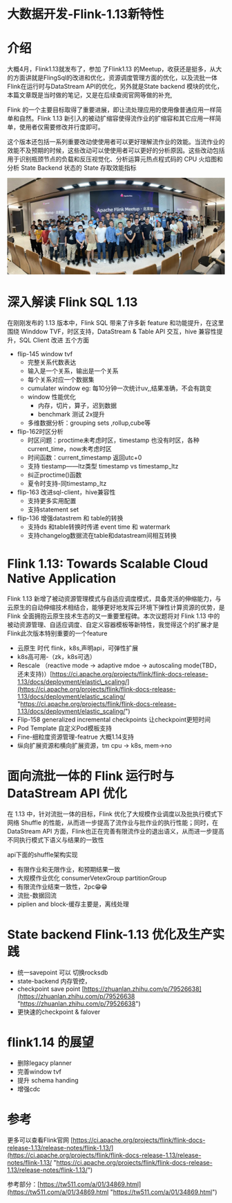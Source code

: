 # 大数据开发-Flink-1.13新特性

# 介绍

大概4月，Flink1.13就发布了，参加 了Flink1.13 的Meetup，收获还是挺多，从大的方面讲就是FlingSql的改进和优化，资源调度管理方面的优化，以及流批一体Flink在运行时与DataStream API的优化，另外就是State backend 模块的优化，本篇文章既是当时做的笔记，又是在后续查阅官网等做的补充,

Flink 的一个主要目标取得了重要进展，即让流处理应用的使用像普通应用一样简单和自然。Flink 1.13 新引入的被动扩缩容使得流作业的扩缩容和其它应用一样简单，使用者仅需要修改并行度即可。

这个版本还包括一系列重要改动使使用者可以更好理解流作业的效能。当流作业的效能不及预期的时候，这些改动可以使使用者可以更好的分析原因。这些改动包括用于识别瓶颈节点的负载和反压视觉化、分析运算元热点程式码的 CPU 火焰图和分析 State Backend 状态的 State 存取效能指标

![](image/image_Fy1uqjD6cQ.png)

# 深入解读 Flink SQL 1.13

在刚刚发布的 1.13 版本中，Flink SQL 带来了许多新 feature 和功能提升，在这里围绕 Winddow TVF，时区支持，DataStream & Table API 交互，hive 兼容性提升，SQL Client 改进 五个方面

-   flip-145 window tvf
    -   完整关系代数表达
    -   输入是一个关系，输出是一个关系
    -   每个关系对应一个数据集
    -   cumulater window eg: 每10分钟一次统计uv,,结果准确，不会有跳变
    -   window 性能优化
        -   内存，切片，算子，迟到数据
        -   benchmark 测试 2x提升
    -   多维数据分析：grouping sets ,rollup,cube等
-   flip-162时区分析
    -   时区问题：proctime未考虑时区，timestamp 也没有时区，各种current\_time，now未考虑时区
    -   时间函数：current\_timestamp 返回utc+0
    -   支持 tiestamp——ltz类型 timestamp vs timestamp\_ltz
    -   纠正proctime()函数
    -   夏令时支持-同timestamp\_ltz
-   flip-163 改进sql-client，hive兼容性
    -   支持更多实用配置
    -   支持statement set&#x20;
-   flip-136 增强datastrem 和 table的转换
    -   支持ds 和table转换时传递 event time 和 watermark
    -   支持changelog数据流在table和datastream间相互转换

# Flink 1.13: Towards Scalable Cloud Native Application

Flink 1.13 新增了被动资源管理模式与自适应调度模式，具备灵活的伸缩能力，与云原生的自动伸缩技术相结合，能够更好地发挥云环境下弹性计算资源的优势，是 Flink 全面拥抱云原生技术生态的又一重要里程碑。本次议题将对 Flink 1.13 中的被动资源管理、自适应调度、自定义容器模板等新特性，我觉得这个的扩展才是Flink此次版本特别重要的一个feature

-   云原生 时代 flink，k8s,声明api，可弹性扩展
-   k8s高可用-（zk，k8s可选）
-   Rescale （reactive mode → adaptive mdoe → autoscaling mode(TBD，还未支持)）[https://ci.apache.org/projects/flink/flink-docs-release-1.13/docs/deployment/elastic\_scaling/](https://ci.apache.org/projects/flink/flink-docs-release-1.13/docs/deployment/elastic_scaling/ "https://ci.apache.org/projects/flink/flink-docs-release-1.13/docs/deployment/elastic_scaling/")
-   Flip-158 generalized incremental checkpoints 让checkpoint更短时间
-   Pod Template 自定义Pod模板支持
-   Fine-细粒度资源管理-featrue 大概1.14支持
-   纵向扩展资源和横向扩展资源，tm cpu → k8s, mem→no

# 面向流批一体的 Flink 运行时与 DataStream API 优化

在 1.13 中，针对流批一体的目标，Flink 优化了大规模作业调度以及批执行模式下网络 Shuffle 的性能，从而进一步提高了流作业与批作业的执行性能；同时，在 DataStream API 方面，Flink也正在完善有限流作业的退出语义，从而进一步提高不同执行模式下语义与结果的一致性

api下面的shuffle架构实现

-   有限作业和无限作业，和预期结果一致
-   大规模作业优化 consumerVetexGroup partitionGroup
-   有限流作业结束一致性，2pc😁😁
-   流批-数据回流
-   piplien and block-缓存主要是，离线处理

# State backend Flink-1.13 优化及生产实践

-   统一savepoint 可以 切换rocksdb
-   state-backend 内存管控，
-   checkpoint save point [https://zhuanlan.zhihu.com/p/79526638](https://zhuanlan.zhihu.com/p/79526638 "https://zhuanlan.zhihu.com/p/79526638")
-   更快速的checkpoint & falover

# flink1.14 的展望

-   删除legacy planner
-   完善window tvf
-   提升 schema handing
-   增强cdc

# 参考

更多可以查看Flink官网 [https://ci.apache.org/projects/flink/flink-docs-release-1.13/release-notes/flink-1.13/](https://ci.apache.org/projects/flink/flink-docs-release-1.13/release-notes/flink-1.13/ "https://ci.apache.org/projects/flink/flink-docs-release-1.13/release-notes/flink-1.13/")

参考部分：[https://tw511.com/a/01/34869.html](https://tw511.com/a/01/34869.html "https://tw511.com/a/01/34869.html")

